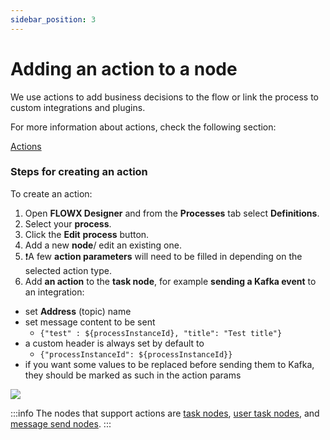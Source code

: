 ```yaml
---
sidebar_position: 3
---
```


# Adding an action to a node

We use actions to add business decisions to the flow or link the process to custom integrations and plugins.

For more information about actions, check the following section:

[Actions](../../building-blocks/actions)

### Steps for creating an action

To create an action:

1. Open **FLOWX Designer** and from the **Processes** tab select **Definitions**.
2. Select your **process**.
3. Click the **Edit** **process** button.
4. Add a new **node**/ edit an existing one.
5. :exclamation:A few **action parameters** will need to be filled in depending on the selected action type.
6. Add **an action** to the **task node**, for example **sending a Kafka event** to an integration:

* set  **Address** (topic) name
* set message content to be sent
  * `{"test" : ${processInstanceId}, "title": "Test title"}`
* a custom header is always set by default to
  * `{"processInstanceId": ${processInstanceId}}`
* if you want some values to be replaced before sending them to Kafka, they should be marked as such in the action params

![](https://s3.eu-west-1.amazonaws.com/docx.flowx.ai/2.12/process_flowx_adding_an_action.gif)

:::info
The nodes that support actions are [task nodes](../../building-blocks/node/task-node/task-node.md), [user task nodes](../../building-blocks/node/user-task-node/user-task-node.md), and [message send nodes](../../building-blocks/node/message-send-received-task-node.md).
:::

